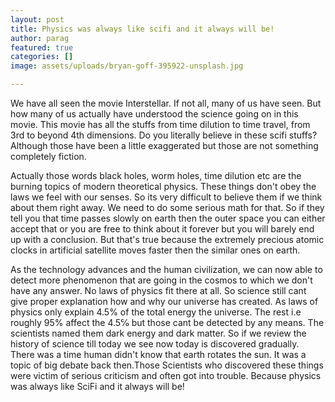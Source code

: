 ```yaml
---
layout: post
title: Physics was always like scifi and it always will be!
author: parag
featured: true
categories: []
image: assets/uploads/bryan-goff-395922-unsplash.jpg

---
```

We have all seen the movie Interstellar. If not all, many of us have seen. But how many of us actually have understood the science going on in this movie. This movie has all the stuffs from time dilution to time travel, from 3rd to beyond 4th dimensions. Do you literally believe in these scifi stuffs? Although those have been a little exaggerated but those are not something completely fiction.

   
 Actually those words black holes, worm holes, time dilution etc are the burning topics of modern theoretical physics. These things don't obey the laws we feel with our senses. So its very difficult to believe them if we think about them right away. We need to do some serious math for that. So if they tell you that time passes slowly on earth then the outer space you can either accept that or you are free to think about it forever but you will barely end up with a conclusion. But that's true because the extremely precious atomic clocks in artificial satellite moves faster then the similar ones on earth.

  
 As the technology advances and the human civilization, we can now able to detect more phenomenon that are going in the cosmos to which we don't have any answer. No laws of physics fit there at all. So science still cant give proper explanation how and why our universe has created. As laws of physics only explain 4.5% of the total energy the universe. The rest i.e roughly 95% affect the 4.5℅ but those cant be detected by any means. The scientists named them dark energy and dark matter. So if we review the history of science till today we see now today is discovered gradually. There was a time human didn't know that earth rotates the sun. It was a topic of big debate back then.Those Scientists who discovered these things were victim of serious criticism and often got into trouble. Because physics was always like SciFi and it always will be!